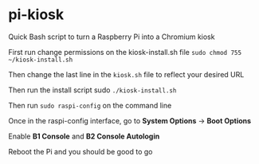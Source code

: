 # pi-kiosk
Quick Bash script to turn a Raspberry Pi into a Chromium kiosk 

First run change permissions on the kiosk-install.sh file `sudo chmod 755 ~/kiosk-install.sh`

Then change the last line in the `kiosk.sh` file to reflect your desired URL

Then run the install script sudo `./kiosk-install.sh`

Then run `sudo raspi-config` on the command line

Once in the raspi-config interface, go to **System Options** -> **Boot Options**

Enable **B1 Console** and **B2 Console Autologin**
 
Reboot the Pi and you should be good to go
